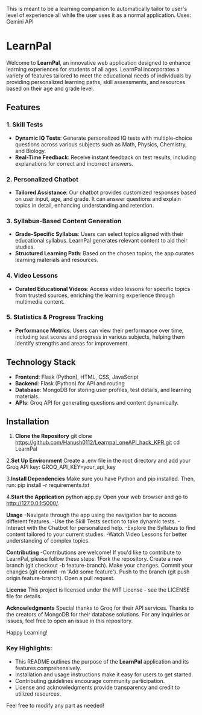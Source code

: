 This is meant to be a learning companion to automatically tailor to user's level of experience all while the user uses it as a normal application.
Uses: Gemini API 
# LearnPal

Welcome to **LearnPal**, an innovative web application designed to enhance learning experiences for students of all ages. LearnPal incorporates a variety of features tailored to meet the educational needs of individuals by providing personalized learning paths, skill assessments, and resources based on their age and grade level.

## Features

### 1. Skill Tests
- **Dynamic IQ Tests**: Generate personalized IQ tests with multiple-choice questions across various subjects such as Math, Physics, Chemistry, and Biology.
- **Real-Time Feedback**: Receive instant feedback on test results, including explanations for correct and incorrect answers.

### 2. Personalized Chatbot
- **Tailored Assistance**: Our chatbot provides customized responses based on user input, age, and grade. It can answer questions and explain topics in detail, enhancing understanding and retention.

### 3. Syllabus-Based Content Generation
- **Grade-Specific Syllabus**: Users can select topics aligned with their educational syllabus. LearnPal generates relevant content to aid their studies.
- **Structured Learning Path**: Based on the chosen topics, the app curates learning materials and resources.

### 4. Video Lessons
- **Curated Educational Videos**: Access video lessons for specific topics from trusted sources, enriching the learning experience through multimedia content.
  
### 5. Statistics & Progress Tracking
- **Performance Metrics**: Users can view their performance over time, including test scores and progress in various subjects, helping them identify strengths and areas for improvement.

## Technology Stack

- **Frontend**: Flask (Python), HTML, CSS, JavaScript
- **Backend**: Flask (Python) for API and routing
- **Database**: MongoDB for storing user profiles, test details, and learning materials.
- **APIs**: Groq API for generating questions and content dynamically.

## Installation

1. **Clone the Repository**
   git clone https://github.com/Hanush0112/Learnpal_oneAPI_hack_KPR.git
   cd LearnPal
   
2.**Set Up Environment**
Create a .env file in the root directory and add your Groq API key:
GROQ_API_KEY=your_api_key

3.**Install Dependencies**
Make sure you have Python and pip installed. Then, run:
pip install -r requirements.txt

4.**Start the Application**
python app.py
Open your web browser and go to http://127.0.0.1:5000/.

**Usage**
-Navigate through the app using the navigation bar to access different features.
-Use the Skill Tests section to take dynamic tests.
-Interact with the Chatbot for personalized help.
-Explore the Syllabus to find content tailored to your current studies.
-Watch Video Lessons for better understanding of complex topics.

**Contributing**
-Contributions are welcome! If you'd like to contribute to LearnPal, please follow these steps:
1Fork the repository.
Create a new branch (git checkout -b feature-branch).
Make your changes.
Commit your changes (git commit -m 'Add some feature').
Push to the branch (git push origin feature-branch).
Open a pull request.

**License**
This project is licensed under the MIT License - see the LICENSE file for details.

**Acknowledgments**
Special thanks to Groq for their API services.
Thanks to the creators of MongoDB for their database solutions.
For any inquiries or issues, feel free to open an issue in this repository.

Happy Learning!

### Key Highlights:
- This README outlines the purpose of the **LearnPal** application and its features comprehensively.
- Installation and usage instructions make it easy for users to get started.
- Contributing guidelines encourage community participation.
- License and acknowledgments provide transparency and credit to utilized resources.

Feel free to modify any part as needed!
